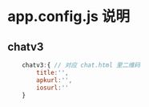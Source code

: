 # app.config.js 说明


## chatv3

```js
    chatv3:{ // 对应 chat.html 里二维码
        title:'',
        apkurl:'',
        iosurl:''
    }
```